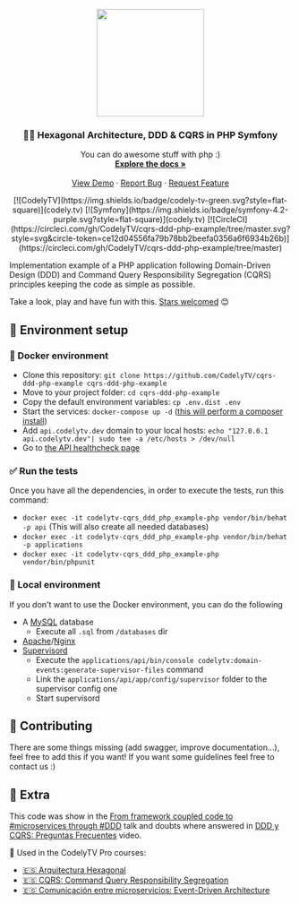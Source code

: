 <p align="center">
  <img src="http://codely.tv/wp-content/uploads/2016/05/cropped-logo-codelyTV.png" width="192px" height="192px"/>

  <h3 align="center">🐘🎯 Hexagonal Architecture, DDD & CQRS in PHP Symfony</h3>

  <p align="center">
    You can do awesome stuff with php :)
    <br />
    <a href="#"><strong>Explore the docs »</strong></a>
    <br />
    <br />
    <a href="https://www.youtube.com/watch?v=1kaP39W80zQ">View Demo</a>
    ·
    <a href="https://github.com/CodelyTV/cqrs-ddd-php-example/issues">Report Bug</a>
    ·
    <a href="https://github.com/CodelyTV/cqrs-ddd-php-example/issues">Request Feature</a>
  </p>
</p>
<p align="center">
[![CodelyTV](https://img.shields.io/badge/codely-tv-green.svg?style=flat-square)](codely.tv)
[![Symfony](https://img.shields.io/badge/symfony-4.2-purple.svg?style=flat-square)](codely.tv)
[![CircleCI](https://circleci.com/gh/CodelyTV/cqrs-ddd-php-example/tree/master.svg?style=svg&circle-token=ce12d04556fa79b78bb2beefa0356a6f6934b26b)](https://circleci.com/gh/CodelyTV/cqrs-ddd-php-example/tree/master)
</p>


Implementation example of a PHP application following Domain-Driven Design (DDD) and Command Query Responsibility Segregation (CQRS) principles keeping the code as simple as possible.

Take a look, play and have fun with this. [Stars welcomed](https://github.com/CodelyTV/cqrs-ddd-php-example/stargazers) 😊

## 🚀 Environment setup

### 🐳 Docker environment

* Clone this repository: `git clone https://github.com/CodelyTV/cqrs-ddd-php-example cqrs-ddd-php-example`
* Move to your project folder: `cd cqrs-ddd-php-example`
* Copy the default environment variables: `cp .env.dist .env`
* Start the services: `docker-compose up -d` ([this will perform a composer install](Dockerfile#L4))
* Add `api.codelytv.dev` domain to your local hosts: `echo "127.0.0.1 api.codelytv.dev"| sudo tee -a /etc/hosts > /dev/null`
* Go to [the API healthcheck page](http://api.codelytv.dev:8030/status)

### ✅ Run the tests

Once you have all the dependencies, in order to execute the tests, run this command:

* `docker exec -it codelytv-cqrs_ddd_php_example-php vendor/bin/behat -p api` (This will also create all needed databases)
* `docker exec -it codelytv-cqrs_ddd_php_example-php vendor/bin/behat -p applications`
* `docker exec -it codelytv-cqrs_ddd_php_example-php vendor/bin/phpunit`

### 🎰 Local environment

If you don't want to use the Docker environment, you can do the following

* A [MySQL](https://www.mysql.com/) database
  - Execute all `.sql` from `/databases` dir
* [Apache](https://httpd.apache.org/)/[Nginx](https://nginx.org/en/)
* [Supervisord](http://supervisord.org/)
  - Execute the `applications/api/bin/console codelytv:domain-events:generate-supervisor-files` command
  - Link the `applications/api/app/config/supervisor` folder to the supervisor config one
  - Start supervisord

## 🧐 Contributing
There are some things missing (add swagger, improve documentation...), feel free to add this if you want! If you want 
some guidelines feel free to contact us :)

## 🤩 Extra
This code was show in the [From framework coupled code to #microservices through #DDD](http://codely.tv/screencasts/codigo-acoplado-framework-microservicios-ddd) talk and doubts where answered in [DDD y CQRS: Preguntas Frecuentes](http://codely.tv/screencasts/ddd-cqrs-preguntas-frecuentes/) video.

🎥 Used in the CodelyTV Pro courses:
* [🇪🇸 Arquitectura Hexagonal](https://pro.codely.tv/library/arquitectura-hexagonal/66748/about/)
* [🇪🇸 CQRS: Command Query Responsibility Segregation](https://pro.codely.tv/library/cqrs-command-query-responsibility-segregation-3719e4aa/62554/about/)
* [🇪🇸 Comunicación entre microservicios: Event-Driven Architecture](https://pro.codely.tv/library/comunicacion-entre-microservicios-event-driven-architecture/74823/about/)
